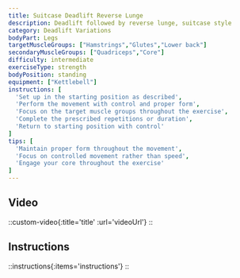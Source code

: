 ```yaml
---
title: Suitcase Deadlift Reverse Lunge
description: Deadlift followed by reverse lunge, suitcase style
category: Deadlift Variations
bodyPart: Legs
targetMuscleGroups: ["Hamstrings","Glutes","Lower back"]
secondaryMuscleGroups: ["Quadriceps","Core"]
difficulty: intermediate
exerciseType: strength
bodyPosition: standing
equipment: ["Kettlebell"]
instructions: [
  'Set up in the starting position as described',
  'Perform the movement with control and proper form',
  'Focus on the target muscle groups throughout the exercise',
  'Complete the prescribed repetitions or duration',
  'Return to starting position with control'
]
tips: [
  'Maintain proper form throughout the movement',
  'Focus on controlled movement rather than speed',
  'Engage your core throughout the exercise'
]
---
```


## Video

::custom-video{:title='title' :url='videoUrl'}
::

## Instructions

::instructions{:items='instructions'}
::

